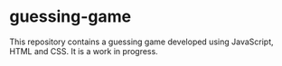 # guessing-game
This repository contains a guessing game developed using JavaScript, HTML and CSS. It is a work in progress.
